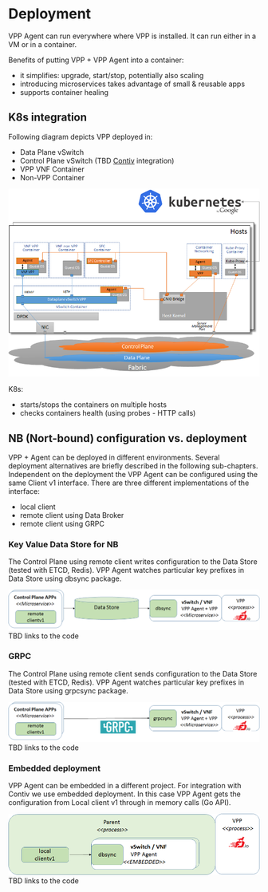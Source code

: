 # Deployment

VPP Agent can run everywhere where VPP is installed. It can run either in a VM or in a container.
 
Benefits of putting VPP + VPP Agent into a container:
 * it simplifies: upgrade, start/stop, potentially also scaling
 * introducing microservices takes advantage of small & reusable apps
 * supports container healing 
 
## K8s integration
Following diagram depicts VPP deployed in:
- Data Plane vSwitch
- Control Plane vSwitch (TBD [Contiv](http://contiv.github.io/) integration)
- VPP VNF Container
- Non-VPP Container

![K8s integration](imgs/k8s_deployment.png "VPP Agent - K8s integration")

K8s:
- starts/stops the containers on multiple hosts
- checks containers health (using probes - HTTP calls)

## NB (Nort-bound) configuration vs. deployment
VPP + Agent can be deployed in different environments. Several deployment alternatives are 
briefly described in the following sub-chapters. 
Independent on the deployment the VPP Agent can be configured
using the same Client v1 interface. There are three different implementations of the interface:
 - local client
 - remote client using Data Broker
 - remote client using GRPC

### Key Value Data Store for NB
The Control Plane using remote client writes configuration to the Data Store (tested with ETCD, Redis).
VPP Agent watches particular key prefixes in Data Store using dbsync package.

![deployment with data store](imgs/deployment_with_data_store.png)
TBD links to the code

### GRPC 
The Control Plane using remote client sends configuration to the Data Store (tested with ETCD, Redis).
VPP Agent watches particular key prefixes in Data Store using grpcsync package.

![grpc northbound](imgs/deployment_nb_grpc.png)
TBD links to the code

### Embedded deployment
VPP Agent can be embedded in a different project. For integration with Contiv we use embedded deployment.
In this case VPP Agent gets the configuration from Local client v1 through in memory calls (Go API).

![embeded deployment](imgs/deployment_embeded.png)
TBD links to the code